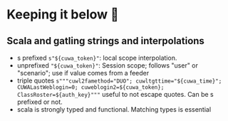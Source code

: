 # Keeping it below 💯

## Scala and gatling strings and interpolations

 - s prefixed `s"${cuwa_token}"`: local scope interpolation.
 - unprefixed `"${cuwa_token}"`:  Session scope; follows "user" or "scenario"; use if value comes from a feeder
 - triple quotes `s"""cuwl2famethod="DUO"; cuwltgttime="${cuwa_time}"; CUWALastWeblogin=0; cuweblogin2=${cuwa_token}; ClassRoster=${auth_key}"""`
      useful to not escape quotes. Can be s prefixed or not.
 - scala is strongly typed and functional.  Matching types is essential
